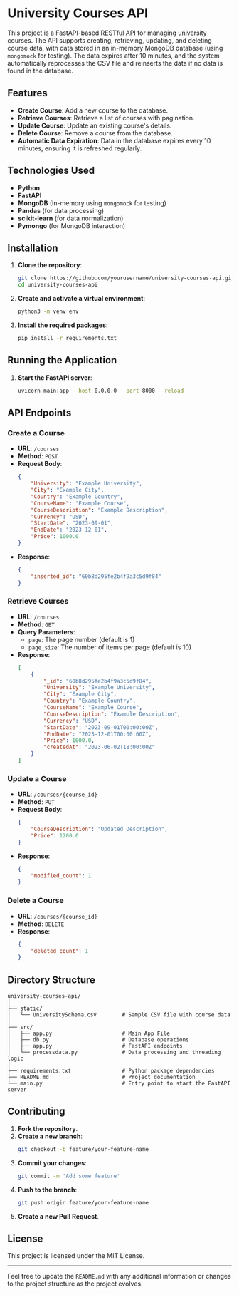 # University Courses API

This project is a FastAPI-based RESTful API for managing university courses. The API supports creating, retrieving, updating, and deleting course data, with data stored in an in-memory MongoDB database (using `mongomock` for testing). The data expires after 10 minutes, and the system automatically reprocesses the CSV file and reinserts the data if no data is found in the database.

## Features

- **Create Course**: Add a new course to the database.
- **Retrieve Courses**: Retrieve a list of courses with pagination.
- **Update Course**: Update an existing course's details.
- **Delete Course**: Remove a course from the database.
- **Automatic Data Expiration**: Data in the database expires every 10 minutes, ensuring it is refreshed regularly.

## Technologies Used

- **Python**
- **FastAPI**
- **MongoDB** (In-memory using `mongomock` for testing)
- **Pandas** (for data processing)
- **scikit-learn** (for data normalization)
- **Pymongo** (for MongoDB interaction)

## Installation

1. **Clone the repository**:
    ```bash
    git clone https://github.com/yourusername/university-courses-api.git
    cd university-courses-api
    ```

2. **Create and activate a virtual environment**:
    ```bash
    python3 -m venv env
    ```

3. **Install the required packages**:
    ```bash
    pip install -r requirements.txt
    ```

## Running the Application

1. **Start the FastAPI server**:
    ```bash
    uvicorn main:app --host 0.0.0.0 --port 8000 --reload
    ```


## API Endpoints

### Create a Course

- **URL**: `/courses`
- **Method**: `POST`
- **Request Body**:
    ```json
    {
        "University": "Example University",
        "City": "Example City",
        "Country": "Example Country",
        "CourseName": "Example Course",
        "CourseDescription": "Example Description",
        "Currency": "USD",
        "StartDate": "2023-09-01",
        "EndDate": "2023-12-01",
        "Price": 1000.0
    }
    ```
- **Response**:
    ```json
    {
        "inserted_id": "60b8d295fe2b4f9a3c5d9f84"
    }
    ```

### Retrieve Courses

- **URL**: `/courses`
- **Method**: `GET`
- **Query Parameters**:
    - `page`: The page number (default is 1)
    - `page_size`: The number of items per page (default is 10)
- **Response**:
    ```json
    [
        {
            "_id": "60b8d295fe2b4f9a3c5d9f84",
            "University": "Example University",
            "City": "Example City",
            "Country": "Example Country",
            "CourseName": "Example Course",
            "CourseDescription": "Example Description",
            "Currency": "USD",
            "StartDate": "2023-09-01T00:00:00Z",
            "EndDate": "2023-12-01T00:00:00Z",
            "Price": 1000.0,
            "createdAt": "2023-06-02T18:00:00Z"
        }
    ]
    ```

### Update a Course

- **URL**: `/courses/{course_id}`
- **Method**: `PUT`
- **Request Body**:
    ```json
    {
        "CourseDescription": "Updated Description",
        "Price": 1200.0
    }
    ```
- **Response**:
    ```json
    {
        "modified_count": 1
    }
    ```

### Delete a Course

- **URL**: `/courses/{course_id}`
- **Method**: `DELETE`
- **Response**:
    ```json
    {
        "deleted_count": 1
    }
    ```

## Directory Structure

```
university-courses-api/
│
├── static/
│   └── UniversitySchema.csv        # Sample CSV file with course data
│
├── src/
│   ├── app.py                      # Main App File 
│   ├── db.py                       # Database operations
│   ├── app.py                      # FastAPI endpoints
│   └── processdata.py              # Data processing and threading logic
│
├── requirements.txt                # Python package dependencies
├── README.md                       # Project documentation
└── main.py                         # Entry point to start the FastAPI server
```

## Contributing

1. **Fork the repository**.
2. **Create a new branch**:
    ```bash
    git checkout -b feature/your-feature-name
    ```
3. **Commit your changes**:
    ```bash
    git commit -m 'Add some feature'
    ```
4. **Push to the branch**:
    ```bash
    git push origin feature/your-feature-name
    ```
5. **Create a new Pull Request**.

## License

This project is licensed under the MIT License.

---

Feel free to update the `README.md` with any additional information or changes to the project structure as the project evolves.